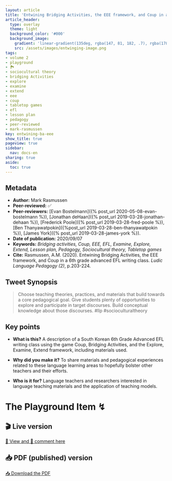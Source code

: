 ```yaml
---
layout: article
title: 'Entwining Bridging Activities, the EEE framework, and Coup in a 6th grade advanced EFL writing class'
article_header:
  type: overlay
  theme: light
  background_color: '#000'
  background_image:
    gradient: 'linear-gradient(135deg, rgba(147, 81, 182, .7), rgba(178, 236, 145, .7))'
    src: /assets/images/entwinging-image.png
tags:
- volume 2
- playground
- 🏞
- sociocultural theory
- bridging Activities
- explore
- examine
- extend
- eee
- coup
- tabletop games
- efl
- lesson plan
- pedagogy
- peer-reviewed
- mark-rasmussen
key: entwining-ba-eee
show_title: true
pageview: true
sidebar:
  nav: docs-en
sharing: true
aside:
  toc: true
---
```


<!--more-->

## Metadata

- **Author:** Mark Rasmussen
- **Peer-reviewed:** ✅
- **Peer-reviewers:** [Evan Bostelmann]({% post_url 2020-05-08-evan-bostelmann %}), [Jonathan deHaan]({% post_url 2019-03-28-jonathan-dehaan %}), [Frederick Poole]({% post_url 2019-03-28-fred-poole %}), [Ben Thanyawatpokin]({%post_url 2019-03-28-ben-thanyawatpokin %}), [James York]({% post_url 2019-03-28-james-york %}).
- **Date of publication:** 2020/09/07
- **Keywords:** *Bridging activities, Coup, EEE, EFL, Examine, Explore, Extend, Lesson plan, Pedagogy, Sociocultural theory, Tabletop games*
- **Cite:** Rasmussen, A.M. (2020). Entwining Bridging Activities, the EEE framework, and Coup in a 6th grade advanced EFL writing class. *Ludic Language Pedagogy (2)*, p.203-224.

## Tweet Synopsis 

> Choose teaching theories, practices, and materials that build towards a core pedagogical goal. Give students plenty of opportunities to explore and participate in target discourses. Build conceptual knowledge about those discourses. #llp #socioculturaltheory


## Key points

- **What is this?** A description of a South Korean 6th Grade Advanced EFL writing class using the game Coup, Bridging Activities, and the Explore, Examine, Extend framework, including materials used.
  
- **Why did you make it?** To share materials and pedagogical experiences related to these language learning areas to hopefully bolster other teachers and their efforts.

- **Who is it for?** Language teachers and researchers interested in language teaching materials and the application of teaching models.


# The Playground Item ↯

## 🎬 Live version

<a class="button button--success button--rounded button--lg" href="https://docs.google.com/document/d/1QjsEui_YuKFiKuoQzRBKZRVTQAiaBoWJB4YeQXSEo3s/edit?usp=sharing">👀 View and 📝 comment here </a> 

## 📥 PDF (published) version

<a class="button button--action button--rounded button--lg" href="/assets/publication-pdfs/rasmussen-entwining-bridging-activities-eee.pdf"><i class="fas fa-file-download"></i> 📥 Download the PDF </a>
